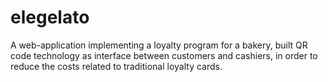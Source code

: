 # elegelato
A web-application implementing a loyalty program for a bakery, built QR code technology as interface between customers and cashiers, in order to reduce the costs related to traditional loyalty cards.
